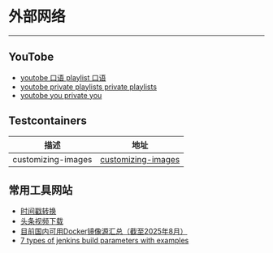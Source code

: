 # 外部网络
---

## YouTobe

- [youtobe 口语 playlist 口语](https://www.youtube.com/watch?v=NfvkoQwEjjM&list=PLGsNz6F-e2fjdoz0RpDgmtw4BBBVK_6xK)
- [youtobe private playlists private playlists](https://youtobe.com/feed/playlists)
- [youtobe you private you](https://youtobe.com/feed/you)

## Testcontainers
|描述|地址|
|  ----  | ----  |
|customizing-images|[customizing-images](https://java.testcontainers.org/features/configuration/#customizing-images)|

## 常用工具网站

- [时间戳转换](https://tool.lu/timestamp/)
- [头条视频下载](https://snapany.com/zh)
- [目前国内可用Docker镜像源汇总（截至2025年8月）](https://www.coderjia.cn/archives/dba3f94c-a021-468a-8ac6-e840f85867ea)
- [7 types of jenkins build parameters with examples](https://codefresh.io/learn/jenkins/7-types-of-jenkins-build-parameters-with-examples/)